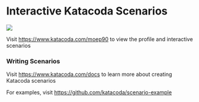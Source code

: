 # Interactive Katacoda Scenarios

[![](http://shields.katacoda.com/katacoda/moep90/count.svg)](https://www.katacoda.com/moep90 "Get your profile on Katacoda.com")

Visit https://www.katacoda.com/moep90 to view the profile and interactive scenarios

### Writing Scenarios
Visit https://www.katacoda.com/docs to learn more about creating Katacoda scenarios

For examples, visit https://github.com/katacoda/scenario-example
